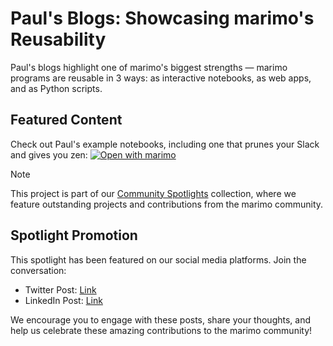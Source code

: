 # Paul's Blogs: Showcasing marimo's Reusability

Paul's blogs highlight one of marimo's biggest strengths — marimo programs are reusable in 3 ways: as interactive notebooks, as web apps, and as Python scripts.

## Featured Content

Check out Paul's example notebooks, including one that prunes your Slack and gives you zen: [![Open with marimo](https://marimo.io/shield.svg)](https://paulkarayan.com/blog/marimo-cli-gui-notebook-and-microapps/)

> [!NOTE]
> This project is part of our [Community Spotlights](https://marimo.io/c/@spotlights/community-spotlights) collection, where we feature outstanding projects and contributions from the marimo community.

## Spotlight Promotion
This spotlight has been featured on our social media platforms. Join the conversation:
- Twitter Post: [Link](https://x.com/marimo_io/status/1877499203485626495)
- LinkedIn Post: [Link](https://www.linkedin.com/posts/marimo-io_spotlight-on-paul-pereyda-karayan-paul-activity-7283265534060572672-FXLv?utm_source=share&utm_medium=member_desktop)

We encourage you to engage with these posts, share your thoughts, and help us celebrate these amazing contributions to the marimo community!
